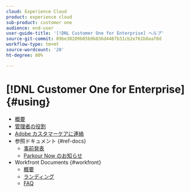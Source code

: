 ```yaml
---
cloud: Experience Cloud
product: experience cloud
sub-product: customer one
audience: end-user
user-guide-title: '[!DNL Customer One for Enterprise] ヘルプ'
source-git-commit: 89be38209b05b9b836d4487b31cb2e761b8aaf8d
workflow-type: tm+mt
source-wordcount: '20'
ht-degree: 80%

---
```



# [!DNL Customer One for Enterprise] {#using}

+ [概要](home.md)
+ [管理者の役割](admin-roles.md)
+ [Adobe カスタマーケアに連絡](customer-care.md)
+ 参照ドキュメント {#ref-docs}
   + [事前発表](intro-customer-support.md)
   + [Parkour Now のお知らせ](parkour-now.md)
+ Workfront Documents {#workfront}
   + [概要](overview.md)
   + [ランディング](landing.md)
   + [FAQ](faq.md)
